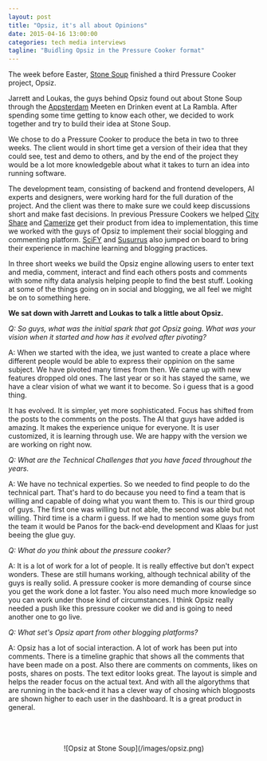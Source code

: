 ```yaml
---
layout: post
title: "Opsiz, it's all about Opinions"
date: 2015-04-16 13:00:00
categories: tech media interviews
tagline: "Buidling Opsiz in the Pressure Cooker format"
---
```


The week before Easter, [Stone Soup](http://stonesoup.io/) finished a third Pressure Cooker project, Opsiz.

Jarrett and Loukas, the guys behind Opsiz found out about Stone Soup through the [Appsterdam](http://appsterdam.rs/) Meeten en Drinken event at La Rambla.  After spending some time getting to know each other, we decided to work together and try to build their idea at Stone Soup.

We chose to do a Pressure Cooker to produce the beta in two to three weeks. The client would in short time get a version of their idea that they could see, test and demo to others, and by the end of the project they would be a lot more knowledgeble about what it takes to turn an idea into running software. 

The development team, consisting of backend and frontend developers, AI experts and designers, were working hard for the full duration of the project. And the client was there to make sure we could keep discussions short and make fast decisions. In previous Pressure Cookers we helped [City Share](https://www.facebook.com/cityshare) and [Camerize](http://www.camerize.com/) get their product from idea to implementation, this time we worked with the guys of Opsiz to implement their social blogging and commenting platform. [SciFY](http://www.scify.gr/site/en/) and [Susurrus](http://www.susurrus.io/) also jumped on board to bring their experience in machine learning and blogging practices.

In three short weeks we build the Opsiz engine allowing users to enter text and media, comment, interact and find each others posts and comments with some nifty data analysis helping people to find the best stuff. Looking at some of the things going on in social and blogging, we all feel we might be on to something here.


__We sat down with Jarrett and Loukas to talk a little about Opsiz.__

_Q: So guys, what was the initial spark that got Opsiz going. What was your vision when it started and how has it evolved after pivoting?_

A: When we started with the idea, we just wanted to create a place where different people would be able to express their oppinion on the same subject. We have pivoted many times from then. We came up with new features dropped old ones. The last year or so it has stayed the same, we have a clear vision of what we want it to become. So i guess that is a good thing. 

It has evolved. It is simpler, yet more sophisticated. Focus has shifted from the posts to the comments on the posts. The AI that guys have added is amazing. It makes the experience unique for everyone. It is user customized, it is learning through use. We are happy with the version we are working on right now.

_Q: What are the Technical Challenges that you have faced throughout the years._

A: We have no technical experties. So we needed to find people to do the technical part. 
That's hard to do because you need to find a team that is willing and capable of doing what you want them to. This is our third group of guys. The first one was willing but not able, the second was able but not willing. Third time is a charm i guess. If we had to mention some guys from the team it would be Panos for the back-end development and Klaas for just beeing the glue guy. 

_Q: What do you think about the pressure cooker?_

A: It is a lot of work for a lot of people. It is really effective but don't expect wonders. These are still humans working, although technical ability of the guys is really solid.
A pressure cooker is more demanding of course since you get the work done a lot faster. You also need much more knowledge so you can work under those kind of circumstances. I think Opsiz really needed a push like this pressure cooker we did and is going to need another one to go live. 
 
_Q: What set's Opsiz apart from other blogging platforms?_

A: Opsiz has a lot of social interaction. A lot of work has been put into comments. There is a timeline graphic that shows all the comments that have been made on a post. Also there are comments on comments, likes on posts, shares on posts. The text editor looks great.  The layout is simple and helps the reader focus on the actual text. And with all the algorythms that are running in the back-end it has a clever way of chosing which blogposts are shown higher to each user in the dashboard. It is a great product in general.

<div style="text-align: center;">
  <br>
  <br>
  <br>
![Opsiz at Stone Soup](/images/opsiz.png)
<div>